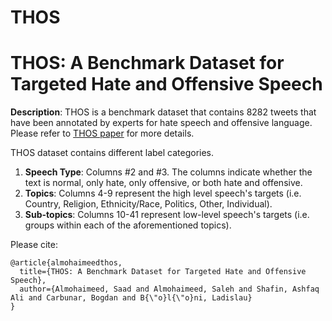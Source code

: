 # THOS
THOS: A Benchmark Dataset for Targeted Hate and Offensive Speech
================================================================

**Description**:
THOS is a benchmark dataset that contains 8282 tweets that have been annotated by experts for hate speech and offensive language. Please refer to [THOS paper](https://dmlr.ai/assets/accepted-papers/34/CameraReady/DMLR_ICML23%20(28).pdf) for more details.

THOS dataset contains different label categories.
1. **Speech Type**: Columns #2 and #3. The columns indicate whether the text is normal, only hate, only offensive, or both hate and offensive.
2. **Topics**: Columns 4-9 represent the high level speech's targets (i.e. Country, Religion, Ethnicity/Race, Politics, Other, Individual).
3. **Sub-topics**: Columns 10-41 represent low-level speech's targets (i.e. groups within each of the aforementioned topics).


Please cite:

~~~
@article{almohaimeedthos,
  title={THOS: A Benchmark Dataset for Targeted Hate and Offensive Speech},
  author={Almohaimeed, Saad and Almohaimeed, Saleh and Shafin, Ashfaq Ali and Carbunar, Bogdan and B{\"o}l{\"o}ni, Ladislau}
}
~~~
